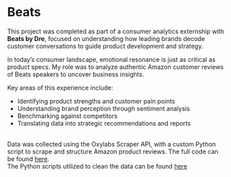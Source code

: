 # Beats
This project was completed as part of a consumer analytics externship with **Beats by Dre**, focused on understanding how leading brands decode customer conversations to guide product development and strategy.

In today’s consumer landscape, emotional resonance is just as critical as product specs. My role was to analyze authentic Amazon customer reviews of Beats speakers to uncover business insights.

Key areas of this experience include:
- Identifying product strengths and customer pain points
- Understanding brand perception through sentiment analysis
- Benchmarking against competitors
- Translating data into strategic recommendations and reports<br><br>

Data was collected using the Oxylabs Scraper API, with a custom Python script to scrape and structure Amazon product reviews. The full code can be found [here](Amazon_Review_Scraper.ipynb).<br>
The Python scripts utilized to clean the data can be found [here](Beats_Data_Cleaning.ipynb)

